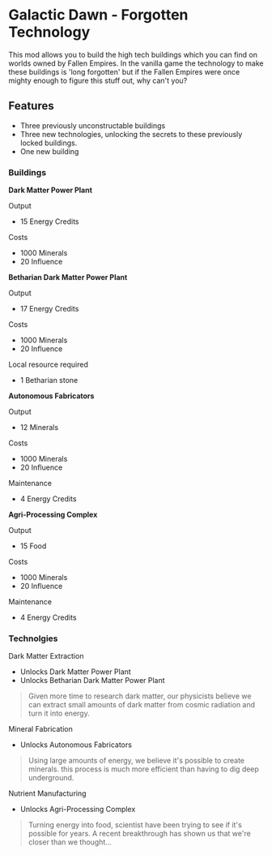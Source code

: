 # Galactic Dawn - Forgotten Technology

This mod allows you to build the high tech buildings which you can find on worlds owned by Fallen Empires.
In the vanilla game the technology to make these buildings is 'long forgotten' but if the Fallen Empires were once mighty enough to figure this stuff out, why can't you?

## Features
- Three previously unconstructable buildings
- Three new technologies, unlocking the secrets to these previously locked buildings.
- One new building

### Buildings

**Dark Matter Power Plant**

Output

- 15 Energy Credits

Costs

- 1000 Minerals
- 20 Influence

**Betharian Dark Matter Power Plant**

Output

- 17 Energy Credits

Costs

- 1000 Minerals
- 20 Influence

Local resource required

- 1 Betharian stone


**Autonomous Fabricators**

Output

- 12 Minerals

Costs

- 1000 Minerals
- 20 Influence

Maintenance

- 4 Energy Credits

**Agri-Processing Complex**

Output

- 15 Food

Costs

- 1000 Minerals
- 20 Influence

Maintenance

- 4 Energy Credits

### Technolgies
Dark Matter Extraction

- Unlocks Dark Matter Power Plant
- Unlocks Betharian Dark Matter Power Plant

> Given more time to research dark matter, our physicists believe we can extract small amounts of dark matter from cosmic radiation and turn it into energy.

Mineral Fabrication

- Unlocks Autonomous Fabricators

> Using large amounts of energy, we believe it's possible to create minerals. this process is much more efficient than having to dig deep underground.

Nutrient Manufacturing

- Unlocks Agri-Processing Complex

> Turning energy into food, scientist have been trying to see if it's possible for years. A recent breakthrough has shown us that we're closer than we thought...
